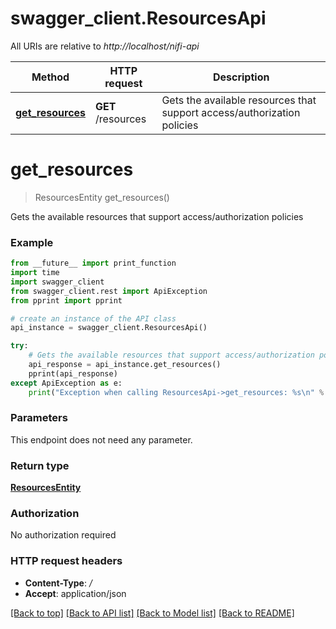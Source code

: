 # swagger_client.ResourcesApi

All URIs are relative to *http://localhost/nifi-api*

Method | HTTP request | Description
------------- | ------------- | -------------
[**get_resources**](ResourcesApi.md#get_resources) | **GET** /resources | Gets the available resources that support access/authorization policies


# **get_resources**
> ResourcesEntity get_resources()

Gets the available resources that support access/authorization policies



### Example
```python
from __future__ import print_function
import time
import swagger_client
from swagger_client.rest import ApiException
from pprint import pprint

# create an instance of the API class
api_instance = swagger_client.ResourcesApi()

try:
    # Gets the available resources that support access/authorization policies
    api_response = api_instance.get_resources()
    pprint(api_response)
except ApiException as e:
    print("Exception when calling ResourcesApi->get_resources: %s\n" % e)
```

### Parameters
This endpoint does not need any parameter.

### Return type

[**ResourcesEntity**](ResourcesEntity.md)

### Authorization

No authorization required

### HTTP request headers

 - **Content-Type**: */*
 - **Accept**: application/json

[[Back to top]](#) [[Back to API list]](../README.md#documentation-for-api-endpoints) [[Back to Model list]](../README.md#documentation-for-models) [[Back to README]](../README.md)

